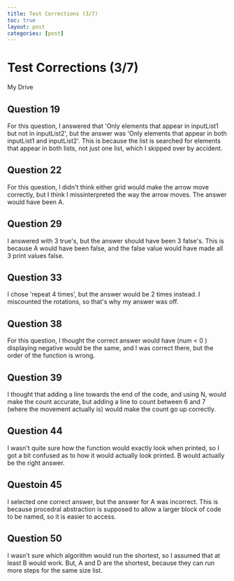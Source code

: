```yaml
---
title: Test Corrections (3/7)
toc: true
layout: post
categories: [post]
---
```

# Test Corrections (3/7)

My Drive
## Question 19
For this question, I answered that 'Only elements that appear in inputList1 but not in inputList2', but the answer was 'Only elements that appear in both inputList1 and inputList2'. This is because the list is searched for elements that appear in both lists, not just one list, which I skipped over by accident.

## Question 22
For this question, I didn't think either grid would make the arrow move correctly, but I think I missinterpreted the way the arrow moves. The answer would have been A.

## Question 29
I answered with 3 true's, but the answer should have been 3 false's. This is because A would have been false, and the false value would have made all 3 print values false.

## Question 33
I chose 'repeat 4 times', but the answer would be 2 times instead. I miscounted the rotations, so that's why my answer was off.

## Question 38
For this question, I thought the correct answer would have (num < 0 ) displaying negative would be the same, and I was correct there, but the order of the function is wrong.

## Question 39
I thought that adding a line towards the end of the code, and using N, would make the count accurate, but adding a line to count between 6 and 7 (where the movement actually is) would make the count go up correctly.

## Question 44
I wasn't quite sure how the function would exactly look when printed, so I got a bit confused as to how it would actually look printed. B would actually be the right answer.

## Questoin 45
I selected one correct answer, but the answer for A was incorrect. This is because procedral abstraction is supposed to allow a larger block of code to be named, so it is easier to access.

## Question 50
I wasn't sure which algorithm would run the shortest, so I assumed that at least B would work. But, A and D are the shortest, because they can run more steps for the same size list.
